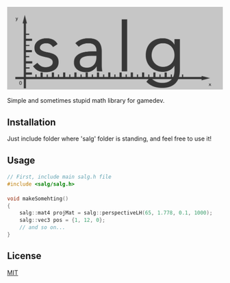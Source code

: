 ![image](salg.jpg)

Simple and sometimes stupid math library for gamedev.

## Installation

Just include folder where 'salg' folder is standing, and feel free to use it!

## Usage

```cpp
// First, include main salg.h file
#include <salg/salg.h>

void makeSomehting()
{
    salg::mat4 projMat = salg::perspectiveLH(65, 1.778, 0.1, 1000);
    salg::vec3 pos = {1, 12, 0};
    // and so on...
}
```

## License
[MIT](https://choosealicense.com/licenses/mit/)
